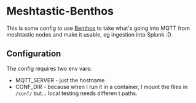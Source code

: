 # Meshtastic-Benthos

This is some config to use [Benthos](https://www.benthos.dev/) to take what's going into MQTT from meshtastic nodes and make it usable, eg ingestion into Splunk :D

## Configuration

The config requires two env vars:

- MQTT_SERVER - just the hostname
- CONF_DIR - because when I run it in a container, I mount the files in `/conf/` but... local testing needs differen t paths.
